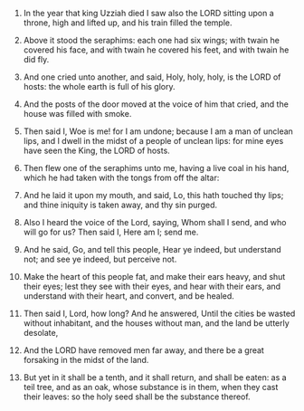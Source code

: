 1. In the year that king Uzziah died I saw also the LORD sitting upon
a throne, high and lifted up, and his train filled the temple.

2. Above it stood the seraphims: each one had six wings; with twain
he covered his face, and with twain he covered his feet, and with
twain he did fly.

3. And one cried unto another, and said, Holy, holy, holy, is the
LORD of hosts: the whole earth is full of his glory.

4. And the posts of the door moved at the voice of him that cried,
and the house was filled with smoke.

5. Then said I, Woe is me! for I am undone; because I am a man of
unclean lips, and I dwell in the midst of a people of unclean lips:
for mine eyes have seen the King, the LORD of hosts.

6. Then flew one of the seraphims unto me, having a live coal in his
hand, which he had taken with the tongs from off the altar:

7. And he
laid it upon my mouth, and said, Lo, this hath touched thy lips; and
thine iniquity is taken away, and thy sin purged.

8. Also I heard the voice of the Lord, saying, Whom shall I send, and
who will go for us? Then said I, Here am I; send me.

9. And he said, Go, and tell this people, Hear ye indeed, but
understand not; and see ye indeed, but perceive not.

10. Make the heart of this people fat, and make their ears heavy, and
shut their eyes; lest they see with their eyes, and hear with their
ears, and understand with their heart, and convert, and be healed.

11. Then said I, Lord, how long? And he answered, Until the cities be
wasted without inhabitant, and the houses without man, and the land be
utterly desolate,

12. And the LORD have removed men far away, and
there be a great forsaking in the midst of the land.

13. But yet in it shall be a tenth, and it shall return, and shall be
eaten: as a teil tree, and as an oak, whose substance is in them, when
they cast their leaves: so the holy seed shall be the substance
thereof.